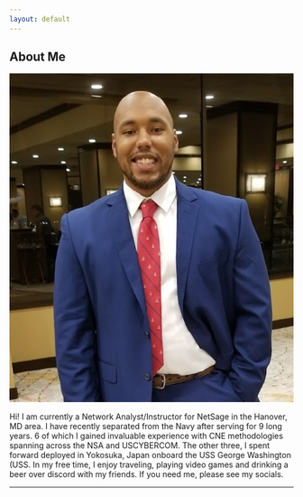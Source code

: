 ```yaml
---
layout: default
---
```


## About Me

<img class="profile-picture" src="headshot.jpg">

Hi! I am currently a Network Analyst/Instructor for NetSage in the Hanover, MD area. I have recently separated from the Navy after serving for 9 long years. 6 of which I gained invaluable experience with CNE methodologies spanning across the NSA and USCYBERCOM. The other three, I spent forward deployed in Yokosuka, Japan onboard the USS George Washington (USS. In my free time, I enjoy traveling, playing video games and drinking a beer over discord with my friends. If you need me, please see my socials.

---


